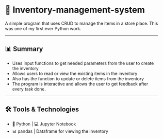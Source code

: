 # 💼 Inventory-management-system
A simple program that uses CRUD to manage the items in a store place. This was one of my first ever Python work.

---

## 📊 Summary

- Uses input functions to get needed parameters from the user to create the inventory
- Allows users to read or view the existing items in the inventory
- Also has the function to update or delete items from the inventory
- The program is interactive and allows the user to get feedback after every task done.

---

## 🛠️ Tools & Technologies
- 🐍 Python | 💻 Jupyter Notebook
- 📊 pandas | Dataframe for viewing the inventory




